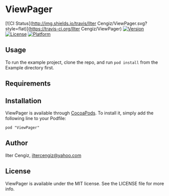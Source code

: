 # ViewPager

[![CI Status](http://img.shields.io/travis/Ilter Cengiz/ViewPager.svg?style=flat)](https://travis-ci.org/Ilter Cengiz/ViewPager)
[![Version](https://img.shields.io/cocoapods/v/ViewPager.svg?style=flat)](http://cocoadocs.org/docsets/ViewPager)
[![License](https://img.shields.io/cocoapods/l/ViewPager.svg?style=flat)](http://cocoadocs.org/docsets/ViewPager)
[![Platform](https://img.shields.io/cocoapods/p/ViewPager.svg?style=flat)](http://cocoadocs.org/docsets/ViewPager)

## Usage

To run the example project, clone the repo, and run `pod install` from the Example directory first.

## Requirements

## Installation

ViewPager is available through [CocoaPods](http://cocoapods.org). To install
it, simply add the following line to your Podfile:

    pod "ViewPager"

## Author

Ilter Cengiz, iltercengiz@yahoo.com

## License

ViewPager is available under the MIT license. See the LICENSE file for more info.

